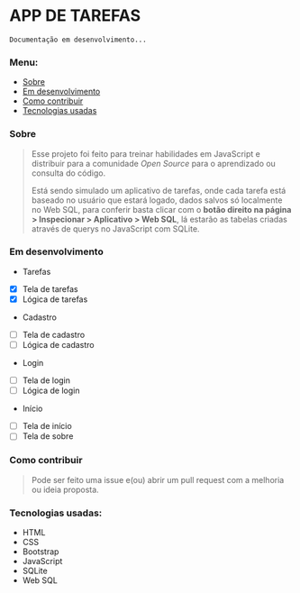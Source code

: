 # APP DE TAREFAS
`Documentação em desenvolvimento...`
### Menu:
- <a href="#sobre">Sobre</a>
- <a href="#emDesenvolvimento">Em desenvolvimento</a>
- <a href="#comoContribuir">Como contribuir</a>
- <a href="#tecnologiasUsadas">Tecnologias usadas</a>

### <p id="sobre">Sobre</p>
> Esse projeto foi feito para treinar habilidades em JavaScript e distribuir para a comunidade <i>Open Source</i> para o aprendizado ou consulta do código.</p>
> Está sendo simulado um aplicativo de tarefas, onde cada tarefa está baseado no usuário que estará logado, dados salvos só localmente no Web SQL, para conferir basta clicar com o <strong>botão direito na página > Inspecionar > Aplicativo > Web SQL</strong>, lá estarão as tabelas criadas através de querys no JavaScript com SQLite.

### <p id="emDesenvolvimento">Em desenvolvimento</p>

* Tarefas
- [x] Tela de tarefas
- [x] Lógica de tarefas

* Cadastro
- [ ] Tela de cadastro
- [ ] Lógica de cadastro

* Login
- [ ] Tela de login
- [ ] Lógica de login

* Início
- [ ] Tela de início
- [ ] Tela de sobre

### <p id="comoContribuir">Como contribuir</p>
> Pode ser feito uma issue e(ou) abrir um pull request com a melhoria ou ideia proposta.

### <p id="tecnologiasUsadas">Tecnologias usadas:</p>
- HTML
- CSS
- Bootstrap
- JavaScript
- SQLite
- Web SQL
